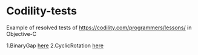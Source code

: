 # Codility-tests
Example of resolved tests of https://codility.com/programmers/lessons/ in Objective-C

1.BinaryGap [here](https://github.com/gelemias/Codility-tests/tree/master/BinaryGap)
2.CyclicRotation [here](https://github.com/gelemias/Codility-tests/tree/master/CyclicRotation)
